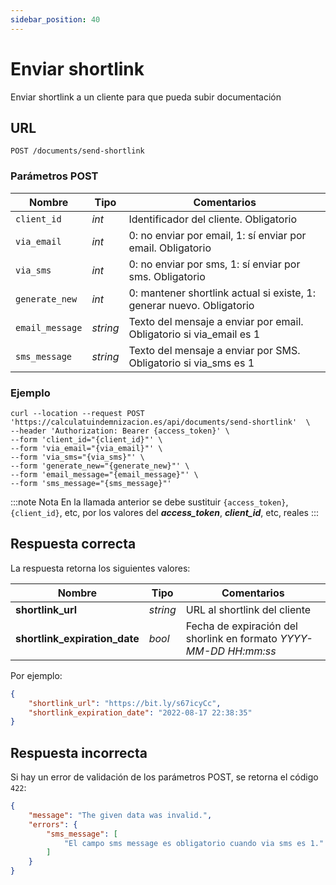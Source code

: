 ```yaml
---
sidebar_position: 40
---
```


# Enviar shortlink

Enviar shortlink a un cliente para que pueda subir documentación

## URL

```
POST /documents/send-shortlink
```

### Parámetros POST

Nombre | Tipo |  Comentarios 
--- | --- | --- | 
`client_id` | _int_ | Identificador del cliente. Obligatorio
`via_email` | _int_ | 0: no enviar por email, 1: sí enviar por email. Obligatorio
`via_sms` | _int_ | 0: no enviar por sms, 1: sí enviar por sms. Obligatorio
`generate_new` | _int_ | 0: mantener shortlink actual si existe, 1: generar nuevo. Obligatorio
`email_message` | _string_ | Texto del mensaje a enviar por email. Obligatorio si via_email es 1
`sms_message` | _string_ | Texto del mensaje a enviar por SMS. Obligatorio si via_sms es 1


### Ejemplo

```shell
curl --location --request POST 'https://calculatuindemnizacion.es/api/documents/send-shortlink'  \
--header 'Authorization: Bearer {access_token}' \
--form 'client_id="{client_id}"' \
--form 'via_email="{via_email}"' \
--form 'via_sms="{via_sms}"' \
--form 'generate_new="{generate_new}"' \
--form 'email_message="{email_message}"' \
--form 'sms_message="{sms_message}"'
```

:::note Nota
En la llamada anterior se debe sustituir `{access_token}`, `{client_id}`, etc, por los valores del **_access_token_**, **_client_id_**, etc, reales
:::

## Respuesta correcta

La respuesta retorna los siguientes valores:

Nombre | Tipo | Comentarios 
--- | --- | --- |
**shortlink_url** | _string_ | URL al shortlink del cliente
**shortlink_expiration_date** | _bool_ | Fecha de expiración del shorlink en formato _YYYY-MM-DD HH:mm:ss_

Por ejemplo:

```json title="Status: 200 Ok"
{
    "shortlink_url": "https://bit.ly/s67icyCc",
    "shortlink_expiration_date": "2022-08-17 22:38:35"    
}
```

## Respuesta incorrecta

Si hay un error de validación de los parámetros POST, se retorna el código `422`:

```json title="Status: 422 Unprocessable Entity"
{
    "message": "The given data was invalid.",
    "errors": {
        "sms_message": [
            "El campo sms message es obligatorio cuando via sms es 1."
        ]
    }
}
```